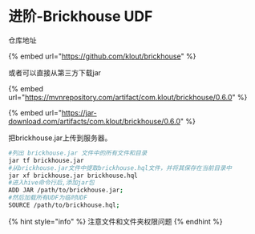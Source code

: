 # 进阶-Brickhouse UDF

仓库地址

{% embed url="https://github.com/klout/brickhouse" %}

或者可以直接从第三方下载jar

{% embed url="https://mvnrepository.com/artifact/com.klout/brickhouse/0.6.0" %}

{% embed url="https://jar-download.com/artifacts/com.klout/brickhouse/0.6.0" %}

把brickhouse.jar上传到服务器。

```bash
#列出 brickhouse.jar 文件中的所有文件和目录
jar tf brickhouse.jar
#从brickhouse.jar文件中提取brickhouse.hql文件，并将其保存在当前目录中
jar xf brickhouse.jar brickhouse.hql
#进入hive命令行后,添加jar包
ADD JAR /path/to/brickhouse.jar;
#然后加载所有UDF为临时UDF
SOURCE /path/to/brickhouse.hql;
```

{% hint style="info" %}
注意文件和文件夹权限问题
{% endhint %}
